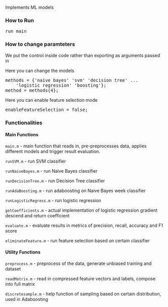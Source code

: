 Implements ML models

### How to Run
<pre>
run main
</pre>

### How to change paramteters
We put the control inside code rather than exporting as arguments passed in

Here you can change the models
<pre>
methods = {'naive bayes' 'svm' 'decision tree' ...
    'logistic regression' 'boosting'};
method = methods{4};
</pre>

Here you can enable feature selection mode
<pre>
enableFeatureSelection = false;
</pre>

### Functionalities

#### Main Functions
`main.m` - main function that reads in, pre-preprocesses data, applies different models and trigger result evaluation.

`runSVM.m` - run SVM classifier

`runNaiveBayes.m` - run Naive Bayes classifier

`runDecisionTree.m` - run Decision Tree classifier

`runAdaBoosting.m` - run adaboosting on Naive Bayes week classifier

`runLogisticRegress.m` - run logistic regression

`getCoefficients.m` - actual implementation of logistic regression gradient descend and return coefficient

`evaluate.m` - evaluate results in metrics of precision, recall, accuracy and F1 score

`eliminateFeature.m` - run feature selection based on certain classifier

#### Utility Functions
`preprocess.m` - preprocess of the data, generate unbiased training and dataset

`readMatrix.m` - read in compressed feature vectors and labels, compose into full matrix

`discretesample.m` - help function of sampling based on certain distribution, used in Adaboosting
